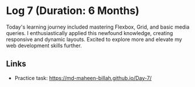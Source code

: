 # Log 7 (Duration: 6 Months)

Today's learning journey included mastering Flexbox, Grid, and basic media queries. I enthusiastically applied this newfound knowledge, creating responsive and dynamic layouts. Excited to explore more and elevate my web development skills further.


## Links

 - Practice task: https://md-maheen-billah.github.io/Day-7/
